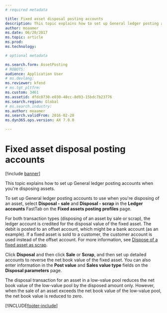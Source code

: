```yaml
---
# required metadata

title: Fixed asset disposal posting accounts
description: This topic explains how to set up General ledger posting accounts for disposing of assets.
author: moaamer
ms.date: 06/20/2017
ms.topic: article
ms.prod: 
ms.technology: 

# optional metadata

ms.search.form: AssetPosting
# ROBOTS: 
audience: Application User
# ms.devlang: 
ms.reviewer: kfend
# ms.tgt_pltfrm: 
ms.custom: 3461
ms.assetid: dfdc0730-e030-48cc-8d93-15bdc7b23776
ms.search.region: Global
# ms.search.industry: 
ms.author: moaamer
ms.search.validFrom: 2016-02-28
ms.dyn365.ops.version: AX 7.0.0

---
```


# Fixed asset disposal posting accounts

[!include [banner](../includes/banner.md)]

This topic explains how to set up General ledger posting accounts when you're disposing assets.

To set up General ledger posting accounts to use when you're disposing of an asset, select **Disposal - sale** and **Disposal - scrap** in the **Ledger accounts** FastTab on the **Fixed assets posting profiles** page.

For both transaction types (disposing of an asset by sale or scrap), the ledger account is credited for the disposal value of the fixed asset. The debit is posted to an offset account, which might be a bank account (as an example). If a fixed asset is sold to a customer, the customer account is used instead of the offset account. For more information, see [Dispose of a fixed asset as scrap](dispose-of-a-fixed-asset-as-scrap.md).

Click **Disposal** and then click **Sale** or **Scrap**, and then set up detailed accounts to reverse the net book value of the fixed asset. You can also enter information in the **Post value** and **Sales value type** fields on the **Disposal parameters** page. 

The disposal transaction for an asset in a low-value pool reduces the net book value of the low-value pool by the disposed amount only. However, when the sale of an asset exceeds the net book value of the low-value pool, the net book value is reduced to zero.







[!INCLUDE[footer-include](../../includes/footer-banner.md)]
